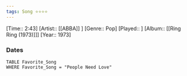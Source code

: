 ```yaml
---
tags: Song ⭐⭐⭐⭐ 
---
```

[Time:: 2:43]
[Artist:: [[ABBA]] ]
[Genre:: Pop]
[Played:: ]
[Album:: [[Ring Ring (1973)]]]
[Year:: 1973]
### Dates
````dataview
TABLE Favorite_Song
WHERE Favorite_Song = "People Need Love"
````